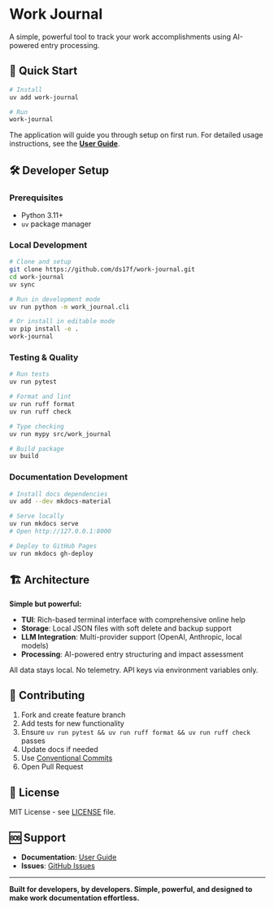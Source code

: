 # Work Journal

A simple, powerful tool to track your work accomplishments using AI-powered entry processing.

## 🚀 Quick Start

```bash
# Install
uv add work-journal

# Run
work-journal
```

The application will guide you through setup on first run. For detailed usage instructions, see the **[User Guide](https://ds17f.github.io/work-journal/)**.

## 🛠️ Developer Setup

### Prerequisites
- Python 3.11+
- `uv` package manager

### Local Development

```bash
# Clone and setup
git clone https://github.com/ds17f/work-journal.git
cd work-journal
uv sync

# Run in development mode
uv run python -m work_journal.cli

# Or install in editable mode
uv pip install -e .
work-journal
```

### Testing & Quality

```bash
# Run tests
uv run pytest

# Format and lint
uv run ruff format
uv run ruff check

# Type checking
uv run mypy src/work_journal

# Build package
uv build
```

### Documentation Development

```bash
# Install docs dependencies
uv add --dev mkdocs-material

# Serve locally
uv run mkdocs serve
# Open http://127.0.0.1:8000

# Deploy to GitHub Pages
uv run mkdocs gh-deploy
```

## 🏗️ Architecture

**Simple but powerful:**
- **TUI**: Rich-based terminal interface with comprehensive online help
- **Storage**: Local JSON files with soft delete and backup support
- **LLM Integration**: Multi-provider support (OpenAI, Anthropic, local models)
- **Processing**: AI-powered entry structuring and impact assessment

All data stays local. No telemetry. API keys via environment variables only.

## 🤝 Contributing

1. Fork and create feature branch
2. Add tests for new functionality
3. Ensure `uv run pytest && uv run ruff format && uv run ruff check` passes
4. Update docs if needed
5. Use [Conventional Commits](https://www.conventionalcommits.org/)
6. Open Pull Request

## 📄 License

MIT License - see [LICENSE](LICENSE) file.

## 🆘 Support

- **Documentation**: [User Guide](https://ds17f.github.io/work-journal/)
- **Issues**: [GitHub Issues](https://github.com/ds17f/work-journal/issues)

---

**Built for developers, by developers. Simple, powerful, and designed to make work documentation effortless.**